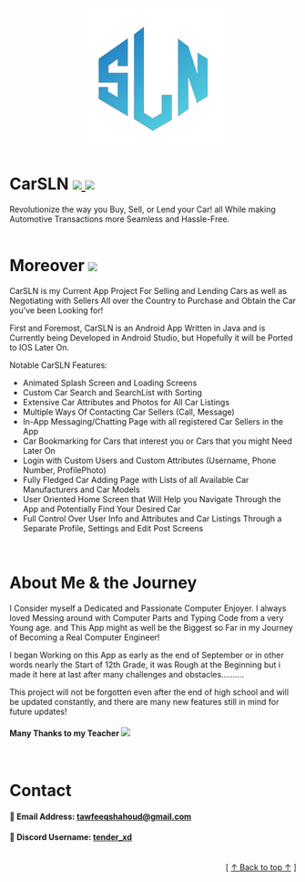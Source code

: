 <div align="center">
<img src="app/src/main/res/drawable/carsln_rounded.png" alt="CarSLN Logo" width="250" name="Top"> 
</div>

<h1> CarSLN
        <a href="https://www.github.com/ItsTender">
            <img src="https://img.shields.io/badge/Dev-%40ItsTender-teal">
        </a>
        <a href="https://twitter.com/TenderOn240HZ">
            <img src="https://img.shields.io/badge/Social-%40TenderOn240HZ-blue">
        </a>
</h1>
<a> Revolutionize the way you Buy, Sell, or Lend your Car! all While making Automotive Transactions more Seamless and Hassle-Free. </a>


<br />
<br />


<h1> Moreover 
        <a href="https://www.github.com/ItsTender/CarSLN">
            <img src="https://img.shields.io/badge/CarSLN-grey">
        </a>
</h1>

CarSLN is my Current App Project For Selling and Lending Cars as well as Negotiating with Sellers All over the Country to Purchase and Obtain the Car you've been Looking for!

First and Foremost, CarSLN is an Android App Written in Java and is Currently being Developed in Android Studio, but Hopefully it will be Ported to IOS Later On.

Notable CarSLN Features:

- Animated Splash Screen and Loading Screens
- Custom Car Search and SearchList with Sorting
- Extensive Car Attributes and Photos for All Car Listings
- Multiple Ways Of Contacting Car Sellers (Call, Message)
- In-App Messaging/Chatting Page with all registered Car Sellers in the App
- Car Bookmarking for Cars that interest you or Cars that you might Need Later On
- Login with Custom Users and Custom Attributes (Username, Phone Number, ProfilePhoto)
- Fully Fledged Car Adding Page with Lists of all Available  Car Manufacturers and Car Models
- User Oriented Home Screen that Will Help you Navigate Through the App and Potentially Find Your Desired Car
- Full Control Over User Info and Attributes and Car Listings Through a Separate Profile, Settings and Edit Post Screens


<br />


<h1> About  Me & the Journey </h1>

<a> I Consider myself a Dedicated and Passionate Computer Enjoyer. I always loved Messing around with Computer Parts and Typing Code from a very Young age.
and This App might as well be the Biggest so Far in my Journey of Becoming a Real Computer Engineer! </a>

<a> I began Working on this App as early as the end of September or in other words nearly the Start of 12th Grade, it was Rough at the Beginning but i made it here at last after many challenges and obstacles.......... </a>

<a> This project will not be forgotten even after the end of high school and will be updated constantly, and there are many new features still in mind for future updates! </a>

<h4> Many Thanks to my Teacher
        <a href="https://www.github.com/yamenr">
            <img src="https://img.shields.io/badge/Yamen Rock-white">
        </a>
</h4>


<br />


<h1> Contact </h1>

<h4> 📧 Email Address:
        <a href="mailto:tawfeeqshahoud@gmail.com"> tawfeeqshahoud@gmail.com </a>
</h4>

<h4> 💬 Discord Username: 
     <a href="https://discord.com/"> tender_xd </a>
</h4>


<br />


<div align="right">[ <a href="#Top">↑ Back to top ↑</a> ]</div>








